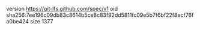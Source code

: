 version https://git-lfs.github.com/spec/v1
oid sha256:7ee196c09db83c8614b5ce8c83f92dd5811fc09e5b7f6bf22f8ecf76fa0be424
size 1377
